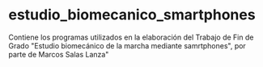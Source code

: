 # estudio_biomecanico_smartphones
Contiene los programas utilizados en la elaboración del Trabajo de Fin de Grado "Estudio biomecánico de la marcha mediante samrtphones", por parte de Marcos Salas Lanza"
